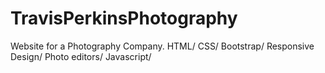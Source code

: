 # TravisPerkinsPhotography

Website for a Photography Company. HTML/ CSS/ Bootstrap/ Responsive Design/ Photo editors/ Javascript/ 
